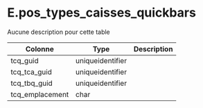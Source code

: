 # E.pos_types_caisses_quickbars

Aucune description pour cette table

Colonne|Type|Description
---|---|---
tcq_guid|uniqueidentifier|
tcq_tca_guid|uniqueidentifier|
tcq_tbq_guid|uniqueidentifier|
tcq_emplacement|char|
